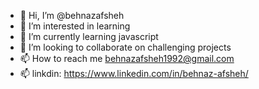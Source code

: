 - 👋 Hi, I’m @behnazafsheh
- 👀 I’m interested in learning
- 🌱 I’m currently learning javascript
- 💞️ I’m looking to collaborate on challenging projects
- 📫 How to reach me behnazafsheh1992@gmail.com
- 📫 linkdin: https://www.linkedin.com/in/behnaz-afsheh/


